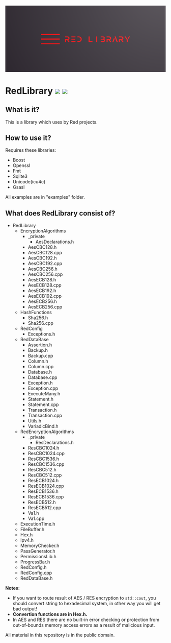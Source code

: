 ![plot](./RedLibrary_logo.png)

# RedLibrary [![](https://img.shields.io/apm/l/vim-mode)](https://github.com/Red-company/RES_Implementation/blob/main/LICENSE.md) [![](https://img.shields.io/github/repo-size/Red-company/RedLibrary)](https://github.com/Red-company/RedLibrary)

## What is it?

This is a library which uses by Red projects.

## How to use it?

Requires these libraries:

* Boost
* Openssl
* Fmt
* Sqlite3
* Unicode(icu4c)
* Gsasl

All examples are in "examples" folder.

## What does RedLibrary consist of?

* RedLibrary
  * EncryptionAlgorithms
    * _private
      * AesDeclarations.h
    * AesCBC128.h
    * AesCBC128.cpp
    * AesCBC192.h
    * AesCBC192.cpp
    * AesCBC256.h
    * AesCBC256.cpp
    * AesECB128.h
    * AesECB128.cpp
    * AesECB192.h
    * AesECB192.cpp
    * AesECB256.h
    * AesECB256.cpp
  * HashFunctions
    * Sha256.h
    * Sha256.cpp
  * RedConfig
    * Exceptions.h
  * RedDataBase
    * Assertion.h
    * Backup.h
    * Backup.cpp
    * Column.h
    * Column.cpp
    * Database.h
    * Database.cpp
    * Exception.h
    * Exception.cpp
    * ExecuteMany.h
    * Statement.h
    * Statement.cpp
    * Transaction.h
    * Transaction.cpp
    * Utils.h
    * VariadicBind.h
  * RedEncryptionAlgorithms
    * _private
      * ResDeclarations.h
    * ResCBC1024.h
    * ResCBC1024.cpp
    * ResCBC1536.h
    * ResCBC1536.cpp
    * ResCBC512.h
    * ResCBC512.cpp
    * ResECB1024.h
    * ResECB1024.cpp
    * ResECB1536.h
    * ResECB1536.cpp
    * ResECB512.h
    * ResECB512.cpp
    * Va1.h
    * Va1.cpp
  * ExecutionTime.h
  * FileBuffer.h
  * Hex.h
  * Ipv4.h
  * MemoryChecker.h
  * PassGenerator.h
  * PermissionsLib.h
  * ProgressBar.h
  * RedConfig.h
  * RedConfig.cpp
  * RedDataBase.h
  
**Notes:**
 * If you want to route result of AES / RES encryption to `std::cout`, you should convert string to hexadecimal system, in other way you will get bad output!
  * **Convertion functions are in Hex.h.**
 * In AES and RES there are no built-in error checking or protection from out-of-bounds memory access errors as a result of malicious input.

All material in this repository is in the public domain.
